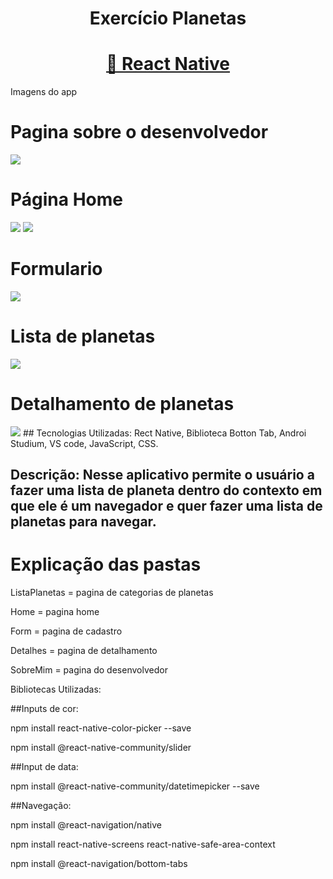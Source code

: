 <h1 align="center"> Exercício Planetas</h1>
<h1 align="center">
    <a href="https://reactnative.dev/">🔗 React Native</a>
   
</h1
    <h1 aling="center"> Imagens do app</h1>
    <h1 aling="center"> Pagina sobre o desenvolvedor</h1>
   
<img src='./assets/pagSobreMIm.png'/>
<h1 aling='center'> Página Home</h1>
<img src='./assets/pagHomePlanetas.png'/>
<img src='./assets/pagHomePlanetas2.png'/>
<h1 aling='center'> Formulario</h1>
<img src='./assets/inputsPlanetas.png'/>
<h1>Lista de planetas</h1>
<img src='./assets/pagCategoryPlaneta.png'/>
<h1>Detalhamento de planetas</h1>
<img src='./assets/detalhesPlanetas.png'/>
## Tecnologias Utilizadas: Rect Native, Biblioteca Botton Tab, Androi Studium, VS code, JavaScript, CSS.


## Descrição: Nesse aplicativo permite o usuário a fazer uma lista de planeta dentro do contexto em que ele é um navegador e quer fazer uma lista de planetas para navegar.

<h1>Explicação das pastas</h1>
<p>ListaPlanetas = pagina de categorias de planetas</p>
<p>Home = pagina home</p>
<p>Form = pagina de cadastro</p>
<p>Detalhes = pagina de detalhamento</p>
<p>SobreMim = pagina do desenvolvedor</p>

Bibliotecas Utilizadas:


##Inputs de cor:

npm install react-native-color-picker --save


npm install @react-native-community/slider

##Input de data:


npm install @react-native-community/datetimepicker --save

##Navegação:

npm install @react-navigation/native

npm install react-native-screens react-native-safe-area-context

npm install @react-navigation/bottom-tabs
